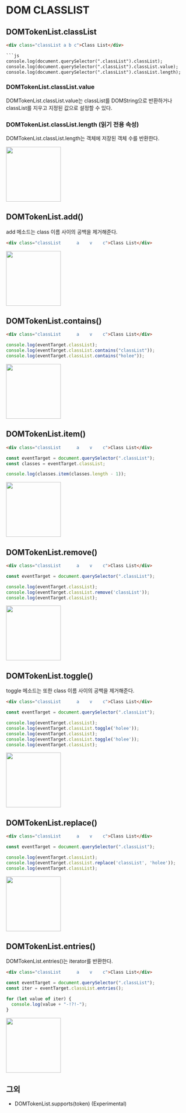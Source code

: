# DOM CLASSLIST

## DOMTokenList.classList

```html
<div class="classList a b c">Class List</div>

```js
console.log(document.querySelector(".classList").classList);
console.log(document.querySelector(".classList").classList.value);
console.log(document.querySelector(".classList").classList.length);
```

### DOMTokenList.classList.value

DOMTokenList.classList.value는 classList를 DOMString으로 반환하거나 classList를 지우고 지정된 값으로 설정할 수 있다.
### DOMTokenList.classList.length (읽기 전용 속성)

DOMTokenList.classList.length는 객체에 저장된 객체 수를 반환한다.

<img src="https://user-images.githubusercontent.com/22424891/127732628-2a0c2abc-c6f5-4d27-b0cc-43f606da00bc.png" height="150px" />

## DOMTokenList.add()

add 메소드는 class 이름 사이의 공백을 제거해준다.

```html
<div class="classList      a    v    c">Class List</div>
```

<img src="https://user-images.githubusercontent.com/22424891/127731990-1aeb6d03-d5da-4e38-9d31-3e29dbdd288e.png" height="150px" />

## DOMTokenList.contains()

```html
<div class="classList      a    v    c">Class List</div>
```

```js
console.log(eventTarget.classList);
console.log(eventTarget.classList.contains("classList"));
console.log(eventTarget.classList.contains("holee"));
```

<img src="https://user-images.githubusercontent.com/22424891/127732079-65b7a5dd-bef3-4ff3-aaac-6104e2535d54.png" height="150px" />

## DOMTokenList.item()

```html
<div class="classList      a    v    c">Class List</div>
```

```js
const eventTarget = document.querySelector(".classList");
const classes = eventTarget.classList;

console.log(classes.item(classes.length - 1));
```

<img src="https://user-images.githubusercontent.com/22424891/127732249-0a61da17-3085-4641-a60d-2e30ffc47ddb.png" height="150px" />

## DOMTokenList.remove()

```html
<div class="classList      a    v    c">Class List</div>
```

```js
const eventTarget = document.querySelector(".classList");

console.log(eventTarget.classList);
console.log(eventTarget.classList.remove('classList'));
console.log(eventTarget.classList);
```

<img src="https://user-images.githubusercontent.com/22424891/127732341-2a48a7af-ef45-49d6-90f4-d46f480d276d.png" height="150px" />

## DOMTokenList.toggle()

toggle 메소드는 또한 class 이름 사이의 공백을 제거해준다.

```html
<div class="classList      a    v    c">Class List</div>
```

```js
const eventTarget = document.querySelector(".classList");

console.log(eventTarget.classList);
console.log(eventTarget.classList.toggle('holee'));
console.log(eventTarget.classList);
console.log(eventTarget.classList.toggle('holee'));
console.log(eventTarget.classList);
```

<img src="https://user-images.githubusercontent.com/22424891/127732421-bc1882ca-b65c-43ef-a6c9-6242745d5a5a.png" height="150px" />

## DOMTokenList.replace()

```html
<div class="classList      a    v    c">Class List</div>
```

```js
const eventTarget = document.querySelector(".classList");

console.log(eventTarget.classList);
console.log(eventTarget.classList.replace('classList', 'holee'));
console.log(eventTarget.classList);
```

<img src="https://user-images.githubusercontent.com/22424891/127732471-8f8cf3f7-a071-4120-9ddd-9f02338592d6.png" height="150px" />

## DOMTokenList.entries()

DOMTokenList.entries()는 iterator를 반환한다.

```html
<div class="classList      a    v    c">Class List</div>
```

```js
const eventTarget = document.querySelector(".classList");
const iter = eventTarget.classList.entries();

for (let value of iter) {
  console.log(value + "-!?!-");
}
```

<img src="https://user-images.githubusercontent.com/22424891/127732886-a5d2c174-0de9-474a-84dd-90114561e2c9.png" height="150px" />

## 그외

- DOMTokenList.supports(token) (Experimental)